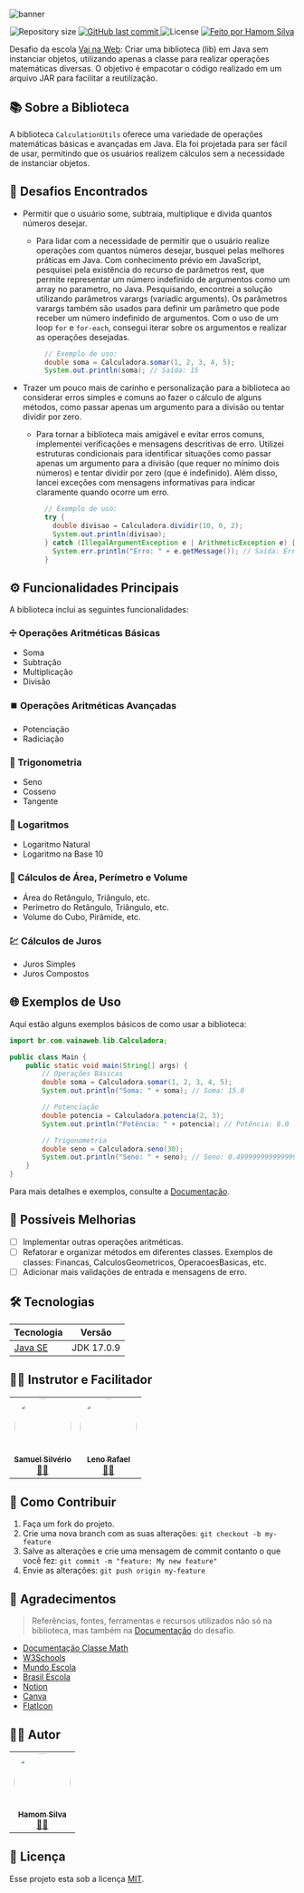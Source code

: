 ![banner](https://i.postimg.cc/kgqnr1Z1/banner-desafio2-vnw.png)

<p align="center">
  <img alt="Repository size" src="https://img.shields.io/github/repo-size/hamomgs/calculation-utils" />
  
  <a href="https://github.com/hamomgs/calculation-utils/commits/main">
    <img alt="GitHub last commit" src="https://img.shields.io/github/last-commit/hamomgs/calculation-utils" />
  </a>
  
  <img alt="License" src="https://img.shields.io/badge/license-MIT-brightgreen" />

  <a href="https://www.linkedin.com/in/hamomgs/">
    <img alt="Feito por Hamom Silva" src="https://img.shields.io/badge/feito-por%20Hamom%20Silva-2c938c">
  </a>
</p>

Desafio da escola [Vai na Web](https://www.linkedin.com/company/vainaweb/): Criar uma biblioteca (lib) em Java sem instanciar objetos, utilizando apenas a classe para realizar operações matemáticas diversas. O objetivo é empacotar o código realizado em um arquivo JAR para facilitar a reutilização.

## 📚 Sobre a Biblioteca

A biblioteca `CalculationUtils` oferece uma variedade de operações matemáticas básicas e avançadas em Java. Ela foi projetada para ser fácil de usar, permitindo que os usuários realizem cálculos sem a necessidade de instanciar objetos.

## 🌟 Desafios Encontrados

- Permitir que o usuário some, subtraia, multiplique e divida quantos números desejar.

  - Para lidar com a necessidade de permitir que o usuário realize operações com quantos números desejar, busquei pelas melhores práticas em Java. Com conhecimento prévio em JavaScript, pesquisei pela existência do recurso de parâmetros rest, que permite representar um número indefinido de argumentos como um array no parametro, no Java. Pesquisando, encontrei a solução utilizando parâmetros varargs (variadic arguments). Os parâmetros varargs também são usados para definir um parâmetro que pode receber um número indefinido de argumentos. Com o uso de um loop `for` e `for-each`, consegui iterar sobre os argumentos e realizar as operações desejadas.

    ```Java
      // Exemplo de uso:
      double soma = Calculadora.somar(1, 2, 3, 4, 5);
      System.out.println(soma); // Saída: 15
    ```

- Trazer um pouco mais de carinho e personalização para a biblioteca ao considerar erros simples e comuns ao fazer o cálculo de alguns métodos, como passar apenas um argumento para a divisão ou tentar dividir por zero.

  -  Para tornar a biblioteca mais amigável e evitar erros comuns, implementei verificações e mensagens descritivas de erro. Utilizei estruturas condicionais para identificar situações como passar apenas um argumento para a divisão (que requer no mínimo dois números) e tentar dividir por zero (que é indefinido). Além disso, lancei exceções com mensagens informativas para indicar claramente quando ocorre um erro.

      ```Java
        // Exemplo de uso:
        try {
          double divisao = Calculadora.dividir(10, 0, 2);
          System.out.println(divisao);
        } catch (IllegalArgumentException e | ArithmeticException e) {
          System.err.println("Erro: " + e.getMessage()); // Saída: Erro: Não é possível dividir por zero.
        }
      ```

## ⚙️ Funcionalidades Principais

A biblioteca inclui as seguintes funcionalidades:

### ➗ Operações Aritméticas Básicas

- Soma
- Subtração
- Multiplicação
- Divisão

### ⏹️ Operações Aritméticas Avançadas

- Potenciação
- Radiciação

### 🔄 Trigonometria

- Seno
- Cosseno
- Tangente

### 🔢 Logaritmos

- Logaritmo Natural
- Logaritmo na Base 10

### 📏 Cálculos de Área, Perímetro e Volume

- Área do Retângulo, Triângulo, etc.
- Perímetro do Retângulo, Triângulo, etc.
- Volume do Cubo, Pirâmide, etc.

### 💹 Cálculos de Juros

- Juros Simples
- Juros Compostos

## 🌐 Exemplos de Uso

Aqui estão alguns exemplos básicos de como usar a biblioteca:

```Java
import br.com.vainaweb.lib.Calculadora;

public class Main {
    public static void main(String[] args) {
        // Operações Básicas
        double soma = Calculadora.somar(1, 2, 3, 4, 5);
        System.out.println("Soma: " + soma); // Soma: 15.0

        // Potenciação
        double potencia = Calculadora.potencia(2, 3);
        System.out.println("Potência: " + potencia); // Potência: 8.0

        // Trigonometria
        double seno = Calculadora.seno(30);
        System.out.println("Seno: " + seno); // Seno: 0.49999999999999994
    }
}
```

Para mais detalhes e exemplos, consulte a [Documentação](https://hamomgs.notion.site/Home-6a8cec60c268489cacac84afe61c6b6d?pvs=4).

## 🎯 Possíveis Melhorias

- [ ] Implementar outras operações aritméticas.
- [ ] Refatorar e organizar métodos em diferentes classes. Exemplos de classes: Financas, CalculosGeometricos, OperacoesBasicas, etc.
- [ ] Adicionar mais validações de entrada e mensagens de erro.

## 🛠️ Tecnologias

| Tecnologia  | Versão |
| ------------- | ------- |
| [Java SE](https://www.oracle.com/java/technologies/javase/jdk17-archive-downloads.html) | JDK 17.0.9 |

## 🧑‍🏫 Instrutor e Facilitador

<table>
  <tr>
    <td align="center"><a href="https://www.linkedin.com/in/samuel-silveriom/"><img style="border-radius: 50%;" src="https://avatars.githubusercontent.com/u/103957897?v=4" width="100px;" alt=""/><br /><sub><b>Samuel Silvério</b></sub></a><br /><a href="https://github.com/Samuel-prata" title="Samuel Silvério">🧑‍🏫</a></td>
    <td align="center"><a href="https://www.linkedin.com/in/leno-rafael-85a2ab1ba/"><img style="border-radius: 50%;" src="https://avatars.githubusercontent.com/u/73203800?v=4" width="100px;" alt=""/><br /><sub><b>Leno Rafael</b></sub></a><br /><a href="https://github.com/lenors" title="Leno Rafael">🧑‍🏫</a></td>
  </tr>
</table>

## 🤝  Como Contribuir

1. Faça um fork do projeto.
2. Crie uma nova branch com as suas alterações: `git checkout -b my-feature`
3. Salve as alterações e crie uma mensagem de commit contanto o que você fez: `git commit -m "feature: My new feature"`
4. Envie as alterações: `git push origin my-feature`

## 💚 Agradecimentos

> Referências, fontes, ferramentas e recursos utilizados não só na biblioteca, mas também na [Documentação](https://hamomgs.notion.site/Home-6a8cec60c268489cacac84afe61c6b6d?pvs=4) do desafio.

- [Documentação Classe Math](https://docs.oracle.com/javase/8/docs/api/java/lang/Math.html)
- [W3Schools](https://www.w3schools.com/java/default.asp)
- [Mundo Escola](https://mundoeducacao.uol.com.br/)
- [Brasil Escola](https://brasilescola.uol.com.br/)
- [Notion](https://notion.so)
- [Canva](https://www.canva.com/)
- [FlatIcon](https://www.flaticon.com/)

## 🧙‍♂️ Autor

<table>
  <tr>
    <td align="center">
      <a href="https://www.linkedin.com/in/hamomgs/">
        <img style="border-radius: 50%;" src="https://avatars.githubusercontent.com/u/88857655?v=4" width="100px;" alt="" />
        <br />
        <sub><b>Hamom Silva</b></sub>
      </a>
      <br />
      <a href="https://github.com/hamomgs" title="Hamom Silva">👨‍💻</a>
    </td>
  </tr>
</table>

## 📃 Licença

Esse projeto esta sob a licença [MIT](https://github.com/hamomgs/calculation-utils/blob/main/LICENCE).